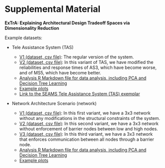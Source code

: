 # Supplemental Material
__ExTrA: Explaining Architectural Design Tradeoff Spaces via Dimensionality Reduction__

Example datasets:
- Tele Assistance System (TAS)
  - [V1 (dataset, csv file)](/TAS/tas-data.csv): The regular version of the system.
  - [V2 (dataset, csv file)](/TAS/tas-prime-data.csv): In this variant of TAS, we have modified the reliabilities and response times of AS3, which have become worse, and of MS5, which have become better.
  - [Analysis R Markdown file for data analysis, including PCA and Decision Tree Learning](/tele-assistance-system.Rmd)
  - [Example plots](/TAS)
  - [Link to the SEAMS Tele Assistance System (TAS) exemplar](https://www.hpi.uni-potsdam.de/giese/public/selfadapt/exemplars/tas/)

- Network Architecture Scenario (network)
  - [V1 (dataset, csv file)](network/network-data.csv): In this first variant, we have a 3x3 network without any modifications in the structural constraints of the system.
  - [V2 (dataset, csv file)](network/network-nobarrier-data.csv): In this second variant, we have a 3x3 network without enforcement of barrier nodes between low and high nodes.
  - [V3 (dataset, csv file)](network/network-sbarrier-data.csv): In this third variant, we have a 3x3 network that enforces communication between all nodes through a barrier node.
  - [Analysis R Markdown file for data analysis, including PCA and Decision Tree Learning](/network-architecture.Rmd)
  - [Example plots](/network)
